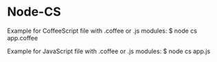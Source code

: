 Node-CS
=======

Example for CoffeeScript file with .coffee or .js modules:
$ node cs app.coffee

Example for JavaScript file with .coffee or .js modules:
$ node cs app.js
